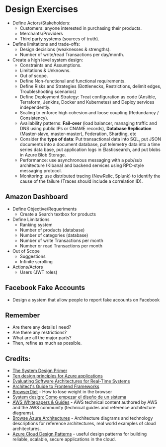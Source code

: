# Design Exercises

- Define Actors/Stakeholders:
  - Customers: anyone interested in purchasing their products.
  - Merchants/Providers
  - Third party systems (sources of truth).
- Define limitations and trade-offs:
  - Design decisions (weaknesses & strengths).
  - Number of write/read Transactions per day/month.
- Create a high level system design:
  - Constraints and Assumptions.
  - Limitations & Unknowns.
  - Out of scope.
  - Define Non-functional and functional requirements.
  - Define Risks and Strategies (Bottlenecks, Restrictions, delimit edges, Troubleshooting scenarios)
  - Define Deployment Strategy: Treat configuration as code (Ansible, Terraform, Jenkins, Docker and Kubernetes) and Deploy services independently.
  - Scaling to enforce high cohesion and loose coupling (Redundancy / Consistency).
  - Availability patterns: **Fail-over** (load balancer, managing traffic and DNS using public IPs or CNAME records), **Database Replication** (Master-slave, master-master), Federation, Sharding, etc
  - Consider the **type of data**: Put transactional data into SQL, put JSON documents into a document database, put telemetry data into a time series data base, put application logs in Elasticsearch, and put blobs in Azure Blob Storage.
  - Performance: use asynchronous messaging with a pub/sub architecture (Kibana) and backend services using RPC-style messaging protocol.
  - Monitoring: use distributed tracing (NewRelic, Splunk) to identify the cause of the failure (Traces should include a correlation ID).

## Amazon Dashboard

- Define Objective/Requeriments
  * Create a Search textbox for products
- Define Limitations
  * Ranking system
  * Number of products (database)
  * Number of categories (database)
  * Number of write Transactions per month
  * Number or read Transactions per month
- Out of Scope
  * Suggestions
  * Infinite scrolling
- Actions/Actors
  * Users (JWT roles)

## Facebook Fake Accounts

- Design a system that allow people to report fake accounts on Facebook

## Remember
- Are there any details I need?
- Are there any restrictions?
- What are all the major parts?
- Then, refine as much as possible.

## Credits:
- [The System Design Primer](https://github.com/donnemartin/system-design-primer)
- [Ten design principles for Azure applications](https://docs.microsoft.com/en-us/azure/architecture/guide/design-principles)
- [Evaluating Software Architectures for Real-Time Systems](https://www.researchgate.net/publication/220300661_Evaluating_Software_Architectures_for_Real-Time_Systems)
- [Architect's Guide to Frontend Frameworks](https://youtu.be/HI2vFGxiwkM)
- [BrowserDiet](https://browserdiet.com) - How to lose weight in the browser
- [System design: Como empezar el diseño de un sistema](https://youtu.be/kZNr1RfHhow)
- [AWS Whitepapers & Guides](https://aws.amazon.com/whitepapers/) - AWS technical content authored by AWS and the AWS community (technical guides and reference architecture diagrams).
- [Browse Azure Architectures](https://docs.microsoft.com/en-us/azure/architecture/browse/) - Architecture diagrams and technology descriptions for reference architectures, real world examples of cloud architectures.
- [Azure Cloud Design Patterns](https://docs.microsoft.com/en-us/azure/architecture/patterns/) - useful design patterns for building reliable, scalable, secure applications in the cloud.
